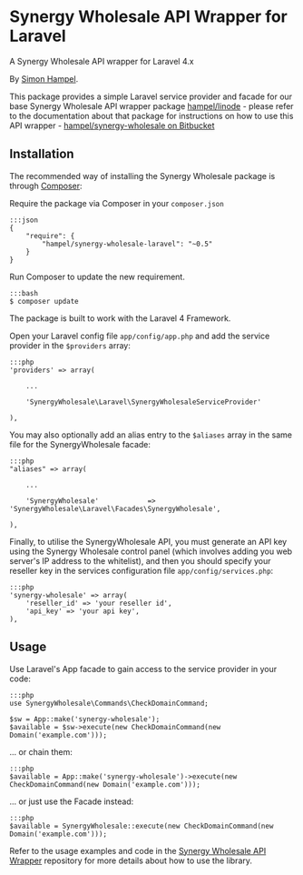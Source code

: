 Synergy Wholesale API Wrapper for Laravel
=========================================

A Synergy Wholesale API wrapper for Laravel 4.x

By [Simon Hampel](http://hampelgroup.com/).

This package provides a simple Laravel service provider and facade for our base Synergy Wholesale API wrapper package
[hampel/linode](https://packagist.org/packages/hampel/synergy-wholesale) - please refer to the documentation about that
package for instructions on how to use this API wrapper -
[hampel/synergy-wholesale on Bitbucket](https://bitbucket.org/hampel/synergy-wholesale)

Installation
------------

The recommended way of installing the Synergy Wholesale package is through [Composer](http://getcomposer.org):

Require the package via Composer in your `composer.json`

    :::json
    {
        "require": {
            "hampel/synergy-wholesale-laravel": "~0.5"
        }
    }

Run Composer to update the new requirement.

    :::bash
    $ composer update

The package is built to work with the Laravel 4 Framework.

Open your Laravel config file `app/config/app.php` and add the service provider in the `$providers` array:

    :::php
    'providers' => array(

        ...

        'SynergyWholesale\Laravel\SynergyWholesaleServiceProvider'

    ),

You may also optionally add an alias entry to the `$aliases` array in the same file for the SynergyWholesale facade:

	:::php
    "aliases" => array(

    	...

    	'SynergyWholesale'			  => 'SynergyWholesale\Laravel\Facades\SynergyWholesale',

    ),

Finally, to utilise the SynergyWholesale API, you must generate an API key using the Synergy Wholesale control panel
(which involves adding you web server's IP address to the whitelist), and then you should specify your reseller key in
the services configuration file `app/config/services.php`:

    :::php
    'synergy-wholesale' => array(
    	'reseller_id' => 'your reseller id',
    	'api_key' => 'your api key',
    ),

Usage
-----

Use Laravel's App facade to gain access to the service provider in your code:

    :::php
    use SynergyWholesale\Commands\CheckDomainCommand;

    $sw = App::make('synergy-wholesale');
    $available = $sw->execute(new CheckDomainCommand(new Domain('example.com')));

... or chain them:

    :::php
    $available = App::make('synergy-wholesale')->execute(new CheckDomainCommand(new Domain('example.com')));

... or just use the Facade instead:

    :::php
    $available = SynergyWholesale::execute(new CheckDomainCommand(new Domain('example.com')));

Refer to the usage examples and code in the
[Synergy Wholesale API Wrapper](https://bitbucket.org/hampel/synergy-wholesale) repository for more details about how
to use the library.
